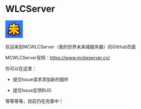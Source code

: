 # WLCServer
<img src=wlc.png width=11% /><br><p>
欢迎来到MCWLCServer（我的世界未来城服务器）的GitHub页面<br><p>
MCWLCServer官网：https://www.mcbeserver.cn/<br><p>
你可以在这里：<br><p>
- 提交Issue请求添加新的插件<br><p>
- 提交Issue反馈BUG<br><p>

等等等等，目前仍在完善中！
